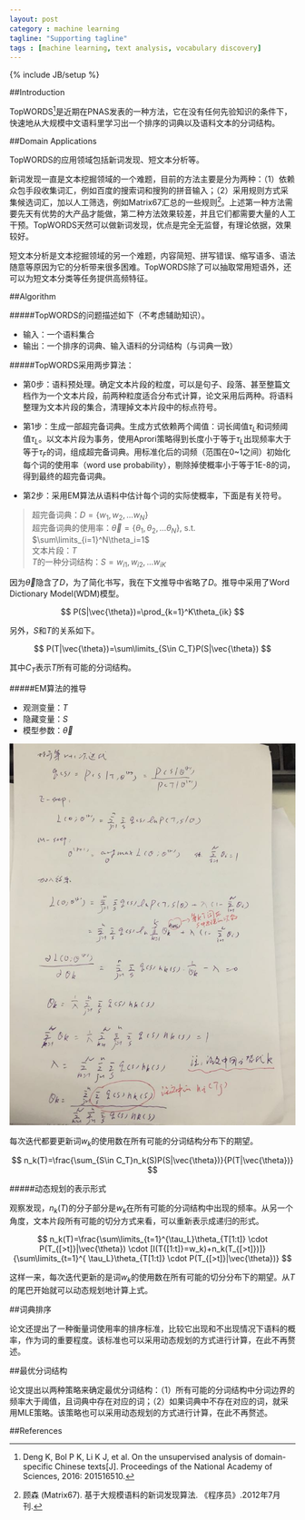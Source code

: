 ```yaml
---
layout: post
category : machine learning
tagline: "Supporting tagline"
tags : [machine learning, text analysis, vocabulary discovery]
---
```

{% include JB/setup %}

##Introduction

TopWORDS[^1]是近期在PNAS发表的一种方法，它在没有任何先验知识的条件下，快速地从大规模中文语料里学习出一个排序的词典以及语料文本的分词结构。

##Domain Applications

TopWORDS的应用领域包括新词发现、短文本分析等。

新词发现一直是文本挖掘领域的一个难题，目前的方法主要是分为两种：（1）依赖众包手段收集词汇，例如百度的搜索词和搜狗的拼音输入；（2）采用规则方式采集候选词汇，加以人工筛选，例如Matrix67汇总的一些规则[^2]。上述第一种方法需要先天有优势的大产品才能做，第二种方法效果较差，并且它们都需要大量的人工干预。TopWORDS天然可以做新词发现，优点是完全无监督，有理论依据，效果较好。

短文本分析是文本挖掘领域的另一个难题，内容简短、拼写错误、缩写语多、语法随意等原因为它的分析带来很多困难。TopWORDS除了可以抽取常用短语外，还可以为短文本分类等任务提供高频特征。

##Algorithm

#####TopWORDS的问题描述如下（不考虑辅助知识）。

* 输入：一个语料集合
* 输出：一个排序的词典、输入语料的分词结构（与词典一致）

#####TopWORDS采用两步算法：

* 第0步：语料预处理。确定文本片段的粒度，可以是句子、段落、甚至整篇文档作为一个文本片段，前两种粒度适合分布式计算，论文采用后两种。将语料整理为文本片段的集合，清理掉文本片段中的标点符号。

* 第1步：生成一部超完备词典。生成方式依赖两个阈值：词长阈值$\tau_L$和词频阈值$\tau_L$。以文本片段为事务，使用Aprori策略得到长度小于等于$\tau_L$出现频率大于等于$\tau_F$的词，组成超完备词典。用标准化后的词频（范围在0~1之间）初始化每个词的使用率（word use probability），剔除掉使概率小于等于1E-8的词，得到最终的超完备词典。

* 第2步：采用EM算法从语料中估计每个词的实际使概率，下面是有关符号。


> 超完备词典：$D=\{w_1,w_2,...w_N\}$  
> 超完备词典的使用率：$\vec{\theta}=\{\theta_1,\theta_2,...\theta_N\}$, s.t. $\sum\limits_{i=1}^N\theta_i=1$  
> 文本片段：$T$  
> $T$的一种分词结构：$S=w_{i1},w_{i2},...w_{iK}$  

因为$\vec{\theta}$隐含了$D$，为了简化书写，我在下文推导中省略了$D$。推导中采用了Word Dictionary Model(WDM)模型。

$$
P(S|\vec{\theta})=\prod_{k=1}^K\theta_{ik}
$$

另外，$S$和$T$的关系如下。

$$
P(T|\vec{\theta})=\sum\limits_{S\in C_T}P(S|\vec{\theta})
$$

其中$C_T$表示$T$所有可能的分词结构。

#####EM算法的推导

* 观测变量：$T$
* 隐藏变量：$S$
* 模型参数：$\vec{\theta}$

<img src="/figures/topwords/topwords_em.jpg" width="800"/>

每次迭代都要更新词$w_k$的使用数在所有可能的分词结构分布下的期望。

$$
n_k(T)=\frac{\sum_{S\in C_T}n_k(S)P(S|\vec{\theta})}{P(T|\vec{\theta})}
$$

#####动态规划的表示形式

观察发现，$n_k(T)$的分子部分是$w_k$在所有可能的分词结构中出现的频率。从另一个角度，文本片段所有可能的切分方式来看，可以重新表示成递归的形式。

$$
n_k(T)=\frac{\sum\limits_{t=1}^{\tau_L}\theta_{T[1:t]} \cdot P(T_{[>t]}|\vec{\theta}) \cdot [I(T{[1:t]}=w_k)+n_k(T_{[>t]})]}{\sum\limits_{t=1}^{
\tau_L}\theta_{T[1:t]} \cdot P(T_{[>t]}|\vec{\theta})}
$$

这样一来，每次迭代更新的是词$w_k$的使用数在所有可能的切分分布下的期望。从$T$的尾巴开始就可以动态规划地计算上式。

##词典排序

论文还提出了一种衡量词使用率的排序标准，比较它出现和不出现情况下语料的概率，作为词的重要程度。该标准也可以采用动态规划的方式进行计算，在此不再赘述。

##最优分词结构

论文提出以两种策略来确定最优分词结构：（1）所有可能的分词结构中分词边界的频率大于阈值，且词典中存在对应的词；（2）如果词典中不存在对应的词，就采用MLE策略。该策略也可以采用动态规划的方式进行计算，在此不再赘述。

##References

[^1]: Deng K, Bol P K, Li K J, et al. On the unsupervised analysis of domain-specific Chinese texts[J]. Proceedings of the National Academy of Sciences, 2016: 201516510.

[^2]: 顾森 (Matrix67). 基于大规模语料的新词发现算法. 《程序员》.2012年7月刊.
